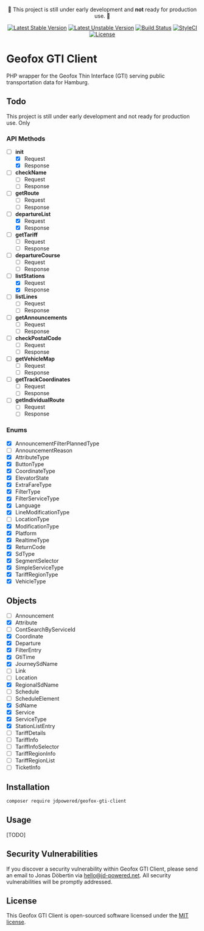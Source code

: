 <p align="center">🚧 This project is still under early development and <strong>not</strong> ready for production use. 🚧</p>

<p align="center">
<a href="https://packagist.org/packages/jdpowered/geofox-gti-client"><img src="https://poser.pugx.org/jdpowered/geofox-gti-client/v/stable?format=flat-square" alt="Latest Stable Version"></a>
<a href="https://packagist.org/packages/jdpowered/geofox-gti-client"><img src="https://poser.pugx.org/jdpowered/geofox-gti-client/v/unstable?format=flat-square" alt="Latest Unstable Version"></a>
<a href="https://travis-ci.org/JonasDoebertin/php-geofox-gti-client"><img src="https://travis-ci.org/JonasDoebertin/php-geofox-gti-client.svg?branch=master" alt="Build Status"></a>
<a href="https://styleci.io/repos/123781940"><img src="https://styleci.io/repos/123781940/shield?branch=master" alt="StyleCI"></a>
<a href="https://packagist.org/packages/jdpowered/geofox-gti-client"><img src="https://poser.pugx.org/jdpowered/geofox-gti-client/license?format=flat-square" alt="License"></a>
</p>

# Geofox GTI Client

PHP wrapper for the Geofox Thin Interface (GTI) serving public transportation data for Hamburg.

## Todo

This project is still under early development and not ready for production use. Only

### API Methods

- [ ] **init**
  - [x] Request
  - [x] Response
- [ ] **checkName**
  - [ ] Request
  - [ ] Response
- [ ] **getRoute**
  - [ ] Request
  - [ ] Response
- [ ] **departureList**
  - [x] Request
  - [x] Response
- [ ] **getTariff**
  - [ ] Request
  - [ ] Response
- [ ] **departureCourse**
  - [ ] Request
  - [ ] Response
- [ ] **listStations**
  - [x] Request
  - [x] Response
- [ ] **listLines**
  - [ ] Request
  - [ ] Response
- [ ] **getAnnouncements**
  - [ ] Request
  - [ ] Response
- [ ] **checkPostalCode**
  - [ ] Request
  - [ ] Response
- [ ] **getVehicleMap**
  - [ ] Request
  - [ ] Response
- [ ] **getTrackCoordinates**
  - [ ] Request
  - [ ] Response
- [ ] **getIndividualRoute**
  - [ ] Request
  - [ ] Response

### Enums

- [x] AnnouncementFilterPlannedType
- [ ] AnnouncementReason
- [x] AttributeType
- [x] ButtonType
- [x] CoordinateType
- [x] ElevatorState
- [x] ExtraFareType
- [x] FilterType
- [x] FilterServiceType
- [x] Language
- [x] LineModificationType
- [ ] LocationType
- [x] ModificationType
- [x] Platform
- [x] RealtimeType
- [x] ReturnCode
- [x] SdType
- [x] SegmentSelector
- [x] SimpleServiceType
- [x] TariffRegionType
- [x] VehicleType

## Objects

- [ ] Announcement
- [x] Attribute
- [ ] ContSearchByServiceId
- [x] Coordinate
- [x] Departure
- [x] FilterEntry
- [x] GtiTime
- [x] JourneySdName
- [ ] Link
- [ ] Location
- [x] RegionalSdName
- [ ] Schedule
- [ ] ScheduleElement
- [x] SdName
- [x] Service
- [x] ServiceType
- [x] StationListEntry
- [ ] TariffDetails
- [ ] TariffInfo
- [ ] TariffInfoSelector
- [ ] TariffRegionInfo
- [ ] TariffRegionList
- [ ] TicketInfo

## Installation

```bash
composer require jdpowered/geofox-gti-client
```

## Usage

[TODO]

## Security Vulnerabilities

If you discover a security vulnerability within Geofox GTI Client, please send an email to Jonas Döbertin via [hello@jd-powered.net](mailto:hello@jd-powered.net). All security vulnerabilities will be promptly addressed.

## License

This Geofox GTI Client is open-sourced software licensed under the [MIT license](http://opensource.org/licenses/MIT).
